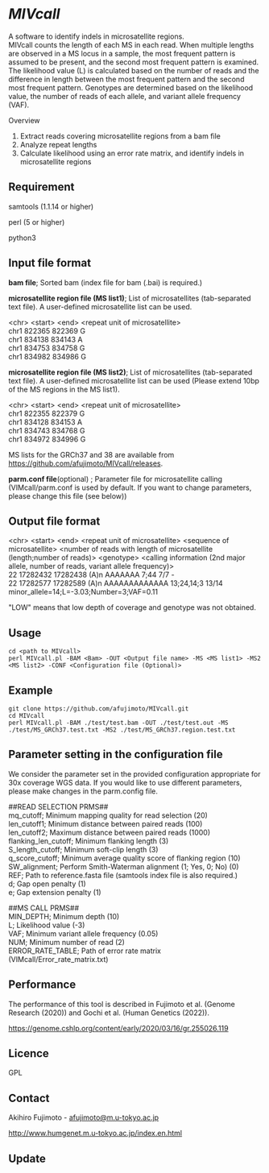# *MIVcall*

A software to identify indels in microsatellite regions.  
MIVcall counts the length of each MS in each read. When multiple lengths are observed in a MS locus in a sample, the most frequent pattern is assumed to be present, and the second most frequent pattern is examined. The likelihood value (L) is calculated based on the number of reads and the difference in length between the most frequent pattern and the second most frequent pattern. Genotypes are determined based on the likelihood value, the number of reads of each allele, and variant allele frequency (VAF). 


Overview
1. Extract reads covering microsatellite regions from a bam file
2. Analyze repeat lengths 
3. Calculate likelihood using an error rate matrix, and identify indels in microsatellite regions

## Requirement
samtools (1.1.14 or higher)

perl (5 or higher)

python3

## Input file format
**bam file**; Sorted bam (index file for bam (.bai) is required.)


**microsatellite region file (MS list1)**; List of microsatellites (tab-separated text file). A user-defined microsatellite list can be used. 

\<chr\> \<start\> \<end\> \<repeat unit of microsatellite\>  
chr1    822365  822369  G  
chr1    834138  834143  A  
chr1    834753  834758  G  
chr1    834982  834986  G

**microsatellite region file (MS list2)**; List of microsatellites (tab-separated text file). A user-defined microsatellite list can be used (Please extend 10bp of the MS regions in the MS list1). 

\<chr\> \<start\> \<end\> \<repeat unit of microsatellite\>  
chr1    822355  822379  G  
chr1    834128  834153  A  
chr1    834743  834768  G  
chr1    834972  834996  G  

MS lists for the GRCh37 and 38 are available from https://github.com/afujimoto/MIVcall/releases.


**parm.conf file**(optional) ; Parameter file for microsatellite calling (VIMcall/parm.conf is used by default. If you want to change parameters, please change this file (see below))


## Output file format
\<chr\> \<start\> \<end\> \<repeat unit of microsatellite\> \<sequence of microsatellite> \<number of reads with length of microsatellite (length;number of reads)\> \<genotype\> \<calling information (2nd major allele, number of reads, variant allele frequency)\>  
22      17282432        17282438        (A)n    AAAAAAA 7;44    7/7     -  
22      17282577        17282589        (A)n    AAAAAAAAAAAAA   13;24,14;3      13/14   minor_allele=14;L=-3.03;Number=3;VAF=0.11 

"LOW" means that low depth of coverage and genotype was not obtained.


## Usage
```
cd <path to MIVcall>
perl MIVcall.pl -BAM <Bam> -OUT <Output file name> -MS <MS list1> -MS2 <MS list2> -CONF <Configuration file (Optional)>
```

## Example
```
git clone https://github.com/afujimoto/MIVcall.git
cd MIVcall
perl MIVcall.pl -BAM ./test/test.bam -OUT ./test/test.out -MS ./test/MS_GRCh37.test.txt -MS2 ./test/MS_GRCh37.region.test.txt
```


## Parameter setting in the configuration file
We consider the parameter set in the provided configuration appropriate for 30x coverage WGS data. If you would like to use different parameters, please make changes in the parm.config file. 

\##READ SELECTION PRMS##  
mq_cutoff; Minimum mapping quality for read selection (20)  
len_cutoff1; Minimum distance between paired reads (100)  
len_cutoff2; Maximum distance between paired reads (1000)   
flanking_len_cutoff; Minimum flanking length (3)  
S_length_cutoff; Minimum soft-clip length (3)  
q_score_cutoff; Minimum average quality score of flanking region (10)  
SW_alignment; Perform Smith-Waterman alignment (1; Yes, 0; No) (0)    
REF; Path to reference.fasta file (samtools index file is also required.)  
d; Gap open penalty (1)  
e; Gap extension penalty (1)  

\##MS CALL PRMS##  
MIN_DEPTH; Minimum depth (10)  
L; Likelihood value (-3)   
VAF; Minimum variant allele frequency (0.05)    
NUM; Minimum number of read (2)  
ERROR_RATE_TABLE; Path of error rate matrix (VIMcall/Error_rate_matrix.txt)   

## Performance
The performance of this tool is described in Fujimoto et al. (Genome Research (2020)) and Gochi et al. (Human Genetics (2022)).

https://genome.cshlp.org/content/early/2020/03/16/gr.255026.119  

## Licence
GPL

## Contact

Akihiro Fujimoto - afujimoto@m.u-tokyo.ac.jp

http://www.humgenet.m.u-tokyo.ac.jp/index.en.html

## Update
